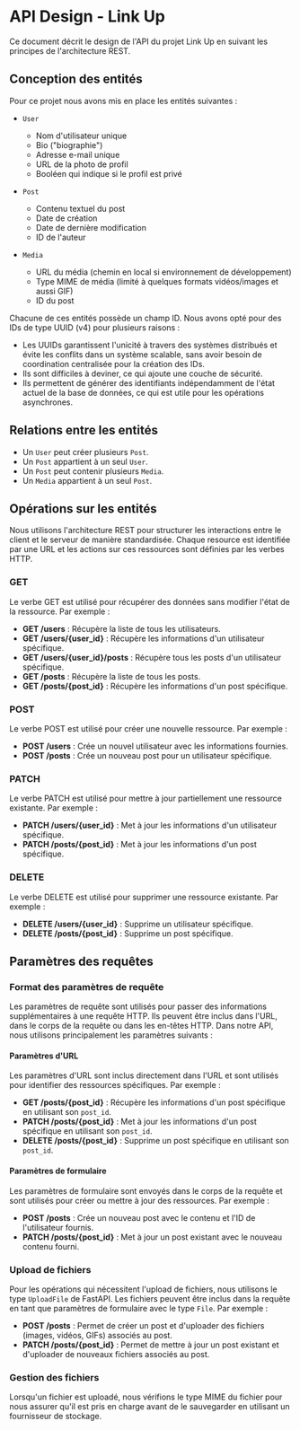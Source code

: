 # API Design - Link Up

Ce document décrit le design de l'API du projet Link Up en suivant les principes de l'architecture REST.

## Conception des entités

Pour ce projet nous avons mis en place les entités suivantes :

* `User`
  * Nom d'utilisateur unique
  * Bio ("biographie")
  * Adresse e-mail unique
  * URL de la photo de profil
  * Booléen qui indique si le profil est privé

* `Post`
  * Contenu textuel du post
  * Date de création
  * Date de dernière modification
  * ID de l'auteur

* `Media`
  * URL du média (chemin en local si environnement de développement)
  * Type MIME de média (limité à quelques formats vidéos/images et aussi GIF)
  * ID du post

Chacune de ces entités possède un champ ID. Nous avons opté pour des IDs de type UUID (v4) pour plusieurs raisons :
* Les UUIDs garantissent l'unicité à travers des systèmes distribués et évite les conflits dans un système scalable, sans avoir besoin de coordination centralisée pour la création des IDs.
* Ils sont difficiles à deviner, ce qui ajoute une couche de sécurité.
* Ils permettent de générer des identifiants indépendamment de l'état actuel de la base de données, ce qui est utile pour les opérations asynchrones.

## Relations entre les entités

* Un `User` peut créer plusieurs `Post`.
* Un `Post` appartient à un seul `User`.
* Un `Post` peut contenir plusieurs `Media`.
* Un `Media` appartient à un seul `Post`.

## Opérations sur les entités

Nous utilisons l'architecture REST pour structurer les interactions entre le client et le serveur de manière standardisée.
Chaque resource est identifiée par une URL et les actions sur ces ressources sont définies par les verbes HTTP.

### GET
Le verbe GET est utilisé pour récupérer des données sans modifier l'état de la ressource. Par exemple :
- **GET /users** : Récupère la liste de tous les utilisateurs.
- **GET /users/{user_id}** : Récupère les informations d'un utilisateur spécifique.
- **GET /users/{user_id}/posts** : Récupère tous les posts d'un utilisateur spécifique.
- **GET /posts** : Récupère la liste de tous les posts.
- **GET /posts/{post_id}** : Récupère les informations d'un post spécifique.

### POST
Le verbe POST est utilisé pour créer une nouvelle ressource. Par exemple :
- **POST /users** : Crée un nouvel utilisateur avec les informations fournies.
- **POST /posts** : Crée un nouveau post pour un utilisateur spécifique.

### PATCH
Le verbe PATCH est utilisé pour mettre à jour partiellement une ressource existante. Par exemple :
- **PATCH /users/{user_id}** : Met à jour les informations d'un utilisateur spécifique.
- **PATCH /posts/{post_id}** : Met à jour les informations d'un post spécifique.

### DELETE
Le verbe DELETE est utilisé pour supprimer une ressource existante. Par exemple :
- **DELETE /users/{user_id}** : Supprime un utilisateur spécifique.
- **DELETE /posts/{post_id}** : Supprime un post spécifique.

## Paramètres des requêtes

### Format des paramètres de requête

Les paramètres de requête sont utilisés pour passer des informations supplémentaires à une requête HTTP. Ils peuvent être inclus dans l'URL, dans le corps de la requête ou dans les en-têtes HTTP. Dans notre API, nous utilisons principalement les paramètres suivants :

#### Paramètres d'URL

Les paramètres d'URL sont inclus directement dans l'URL et sont utilisés pour identifier des ressources spécifiques. Par exemple :
- **GET /posts/{post_id}** : Récupère les informations d'un post spécifique en utilisant son `post_id`.
- **PATCH /posts/{post_id}** : Met à jour les informations d'un post spécifique en utilisant son `post_id`.
- **DELETE /posts/{post_id}** : Supprime un post spécifique en utilisant son `post_id`.

#### Paramètres de formulaire

Les paramètres de formulaire sont envoyés dans le corps de la requête et sont utilisés pour créer ou mettre à jour des ressources. Par exemple :
- **POST /posts** : Crée un nouveau post avec le contenu et l'ID de l'utilisateur fournis.
- **PATCH /posts/{post_id}** : Met à jour un post existant avec le nouveau contenu fourni.

### Upload de fichiers

Pour les opérations qui nécessitent l'upload de fichiers, nous utilisons le type `UploadFile` de FastAPI. Les fichiers peuvent être inclus dans la requête en tant que paramètres de formulaire avec le type `File`. Par exemple :
- **POST /posts** : Permet de créer un post et d'uploader des fichiers (images, vidéos, GIFs) associés au post.
- **PATCH /posts/{post_id}** : Permet de mettre à jour un post existant et d'uploader de nouveaux fichiers associés au post.

### Gestion des fichiers

Lorsqu'un fichier est uploadé, nous vérifions le type MIME du fichier pour nous assurer qu'il est pris en charge avant de le sauvegarder en utilisant un fournisseur de stockage.
